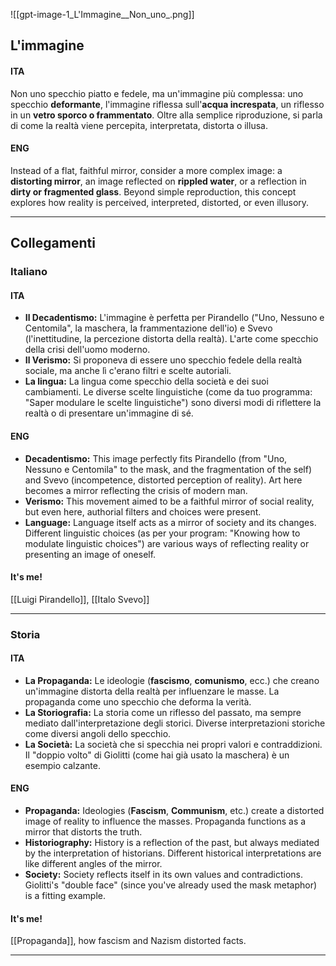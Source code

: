 ![[gpt-image-1_L'Immagine__Non_uno_.png]]
## L'immagine
#### ITA
Non uno specchio piatto e fedele, ma un'immagine più complessa: uno specchio **deformante**, l'immagine riflessa sull'**acqua increspata**, un riflesso in un **vetro sporco o frammentato**. Oltre alla semplice riproduzione, si parla di come la realtà viene percepita, interpretata, distorta o illusa.

#### ENG
Instead of a flat, faithful mirror, consider a more complex image: a **distorting mirror**, an image reflected on **rippled water**, or a reflection in **dirty or fragmented glass**. Beyond simple reproduction, this concept explores how reality is perceived, interpreted, distorted, or even illusory.

---
## Collegamenti
### Italiano
#### ITA
- **Il Decadentismo:** L'immagine è perfetta per Pirandello ("Uno, Nessuno e Centomila", la maschera, la frammentazione dell'io) e Svevo (l'inettitudine, la percezione distorta della realtà). L'arte come specchio della crisi dell'uomo moderno.
- **Il Verismo:** Si proponeva di essere uno specchio fedele della realtà sociale, ma anche lì c'erano filtri e scelte autoriali.
- **La lingua:** La lingua come specchio della società e dei suoi cambiamenti. Le diverse scelte linguistiche (come da tuo programma: "Saper modulare le scelte linguistiche") sono diversi modi di riflettere la realtà o di presentare un'immagine di sé.

#### ENG
- **Decadentismo:** This image perfectly fits Pirandello (from "Uno, Nessuno e Centomila" to the mask, and the fragmentation of the self) and Svevo (incompetence, distorted perception of reality). Art here becomes a mirror reflecting the crisis of modern man.
- **Verismo:** This movement aimed to be a faithful mirror of social reality, but even here, authorial filters and choices were present.
- **Language:** Language itself acts as a mirror of society and its changes. Different linguistic choices (as per your program: "Knowing how to modulate linguistic choices") are various ways of reflecting reality or presenting an image of oneself.

#### It's me!
[[Luigi Pirandello]], [[Italo Svevo]]

---
### Storia
#### ITA
- **La Propaganda:** Le ideologie (**fascismo**, **comunismo**, ecc.) che creano un'immagine distorta della realtà per influenzare le masse. La propaganda come uno specchio che deforma la verità.
- **La Storiografia:** La storia come un riflesso del passato, ma sempre mediato dall'interpretazione degli storici. Diverse interpretazioni storiche come diversi angoli dello specchio.
- **La Società:** La società che si specchia nei propri valori e contraddizioni. Il "doppio volto" di Giolitti (come hai già usato la maschera) è un esempio calzante.

#### ENG
- **Propaganda:** Ideologies (**Fascism**, **Communism**, etc.) create a distorted image of reality to influence the masses. Propaganda functions as a mirror that distorts the truth.
- **Historiography:** History is a reflection of the past, but always mediated by the interpretation of historians. Different historical interpretations are like different angles of the mirror.
- **Society:** Society reflects itself in its own values and contradictions. Giolitti's "double face" (since you've already used the mask metaphor) is a fitting example.

#### It's me!
[[Propaganda]], how fascism and Nazism distorted facts.

---